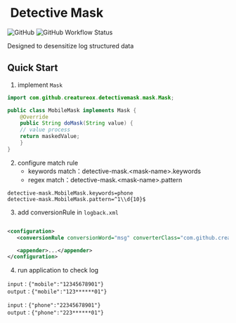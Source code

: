 # ![]() Detective Mask
![GitHub](https://img.shields.io/github/license/creatureox/detective-mask)
![GitHub Workflow Status](https://img.shields.io/github/workflow/status/creatureox/detective-mask/CI)

Designed to desensitize log structured data

## Quick Start
1. implement `Mask`
```java
import com.github.creatureox.detectivemask.mask.Mask;

public class MobileMask implements Mask {
    @Override
    public String doMask(String value) {
    // value process
    return maskedValue;
    }
}
```

2. configure match rule
    * keywords match：detective-mask.&lt;mask-name&gt;.keywords
    * regex match：detective-mask.&lt;mask-name&gt;.pattern
```shell
detective-mask.MobileMask.keywords=phone
detective-mask.MobileMask.pattern=^1\\d{10}$
```

3. add conversionRule in `logback.xml`

```xml

<configuration>
   <conversionRule conversionWord="msg" converterClass="com.github.creatureox.detectivemask.DetectiveMaskLogConverter"/>

   <appender>...</appender>
</configuration>
```

4. run application to check log
```
input：{"mobile":"12345678901"}
output：{"mobile":"123******01"}
```

```
input：{"phone":"22345678901"}
output：{"phone":"223******01"}
```

